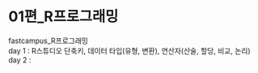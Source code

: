 # 01편_R프로그래밍
fastcampus_R프로그래밍<br>
day 1 : R스튜디오 단축키, 데이터 타입(유형, 변환), 연산자(산술, 할당, 비교, 논리)<br>
day 2 :


